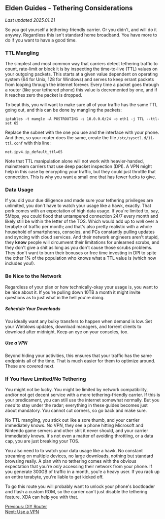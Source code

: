 ## Elden Guides - Tethering Considerations
*Last updated 2025.01.21*

So you got yourself a tethering-friendly carrier. Or you didn't, and will do it
anyway. Regardless this isn't standard home broadband. You have more to do if
you want to have a good time.

### TTL Mangling
The simplest and most common way that carriers detect tethering traffic to
count, rate-limit or block it is by inspecting the time-to-live (TTL) values on
your outgoing packets. This starts at a given value dependent on operating
system (64 for Unix, 128 for Windows) and serves to keep errant packets from
looping through the internet forever. Every time a packet goes through a router
(like your tethered phone) this value is decremented by one, and if it reaches
zero the packet is dropped.

To beat this, you will want to make sure all of your traffic has the same TTL
going out, and this can be done by mangling the packets:
```
iptables -t mangle -A POSTROUTING -s 10.0.0.0/24 -o eth1 -j TTL --ttl-set 65
```
Replace the subnet with the one you use and the interface with your phone. And
then, so your router does the same, create the file `/stc/sysctl.d/11-ttl.conf`
with this line:
```
net.ipv4.ip_default_ttl=65
```
Note that TTL manipulation alone will not work with heavier-handed, mainstream
carriers that use deep packet inspection (DPI). A VPN might help in this case
by encrypting your traffic, but they could just throttle that connection. This
is why you want a small one that has fewer fucks to give.

### Data Usage
If you did your due diligence and made sure your tethering privileges are
unlimited, you don't have to watch your usage like a hawk, exactly. That perk
comes with an expectation of high data usage. If you're limited to, say, 5Mbps,
you could flood that untampered connection 24/7 every month and likely still be
within the letter of the TOS. Which would add up to *well* over a terabyte of
traffic per month; and that's also pretty realistic with a whole household of
smartphones, consoles, and PCs constantly pulling updates and syncing with
cloud services. And their network engineers aren't stupid, they **know** people
will circumvent their limitations for unlearned scrubs, and they don't give a
shit as long as you don't cause those scrubs problems. They don't want to burn
their bonuses or free time investing in DPI to spite the other 1% of the
population who knows what a TTL value is (which now includes you!).

### Be Nice to the Network
Regardless of your plan or how technically-okay your usage is, you want to be
nice about it. If you're pulling down 10TB a month it might invite questions as
to just what in the hell you're doing.

##### Schedule Your Downloads
You ideally want any bulky transfers to happen when demand is low. Set your
Winblows updates, download managers, and torrent clients to download after
midnight. Keep an eye on your consoles, too.

##### Use a VPN
Beyond hiding your activities, this ensures that your traffic has the same
endpoints all of the time. That is much easier for them to optimize around.
These are covered next.

### If You Have Limited/No Tethering
You might not be lucky. You might be limited by network compatibility, and/or
not get decent service with a more tethering-friendly carrier. If this is your
predicament, you can still use the internet somewhat normally. But you *need*
to stay under the radar; everything in these guides becomes just about
mandatory. You cannot cut corners, so go back and make sure.

No TTL mangling, you stick out like a sore thumb, and your carrier immediately
knows. No VPN, they see a phone hitting Microsoft and Nintendo game servers and
other shit it never should, and your carrier immediately knows. It's not even a
matter of avoiding throttling, or a data cap, you are just breaking your TOS.

You also need to to watch your data usage like a hawk. No constant streaming on
multiple devices, no large downloads, nothing but standard browsing really. A
plan with no tethering comes with the obvious expectation that you're *only*
accessing their network from your phone. If you generate 300GB of traffic in a
month, you'e a heavy user. If you rack up an entire terabyte, you're liable to
get kicked off.

To go this route you will probably want to unlock your phone's bootloader and
flash a custom ROM, so the carrier can't just disable the tethering feature.
XDA can help you with that.

[Previous: DIY Router](/guides/diy-router.html)<br/>
[Next: Use a VPN](/guides/tethering-vpn.html)

